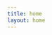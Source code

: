 ```yaml
---
title: home
layout: home
---
```

<script setup>
import items from './sidebar.json';
import { ref } from 'vue';
const menus = ref(items);

</script>
<div class="liguwe-block">
    <template v-for="(posts,index) in menus" :key="posts.text">
        <div class="liguwe-block-items" v-if="posts.items.length > 0">
               <div class="liguwe-block-title" :class="{'open':posts.collapsed}" @click="posts.collapsed = !posts.collapsed;">
                    <svg viewBox="0 0 24 24"><path d="M9,19c-0.3,0-0.5-0.1-0.7-0.3c-0.4-0.4-0.4-1,0-1.4l5.3-5.3L8.3,6.7c-0.4-0.4-0.4-1,0-1.4s1-0.4,1.4,0l6,6c0.4,0.4,0.4,1,0,1.4l-6,6C9.5,18.9,9.3,19,9,19z"></path></svg>
                    <p class="liguwe-block-title-text">
                        <span class="liguwe-a-left" :title="posts.text">{{posts.text}}</span>
                    </p>
               </div>
                <div class="liguwe-block-content" v-show="posts.collapsed">
                   <div class="liguwe-block-item" v-for="(post,index) in posts.items"  :key="post.index">
                       <a class="liguwe-a" :href="post.link">
                         <span class="liguwe-a-left" :title="post.text">{{post.text}}</span>
                         <span class="liguwe-a-middle"/>
                         <span class="liguwe-a-right">{{post.createdAt.split(' ')[0]}}</span>
                        </a> 
                   </div>
                </div>
            </div>
    </template>
</div>
